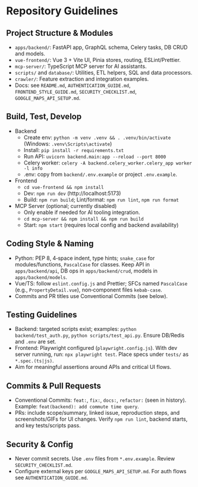 # Repository Guidelines

## Project Structure & Modules
- `apps/backend/`: FastAPI app, GraphQL schema, Celery tasks, DB CRUD and models.
- `vue-frontend/`: Vue 3 + Vite UI, Pinia stores, routing, ESLint/Prettier.
- `mcp-server/`: TypeScript MCP server for AI assistants.
- `scripts/` and `database/`: Utilities, ETL helpers, SQL and data processors.
- `crawler/`: Feature extraction and integration examples.
- Docs: see `README.md`, `AUTHENTICATION_GUIDE.md`, `FRONTEND_STYLE_GUIDE.md`, `SECURITY_CHECKLIST.md`, `GOOGLE_MAPS_API_SETUP.md`.

## Build, Test, Develop
- Backend
  - Create env: `python -m venv .venv && . .venv/bin/activate` (Windows: `.venv\Scripts\activate`)
  - Install: `pip install -r requirements.txt`
  - Run API: `uvicorn backend.main:app --reload --port 8000`
  - Celery worker: `celery -A backend.celery_worker.celery_app worker -l info`
  - .env: copy from `backend/.env.example` or project `.env.example`.
- Frontend
  - `cd vue-frontend && npm install`
  - Dev: `npm run dev` (http://localhost:5173)
  - Build: `npm run build`; Lint/format: `npm run lint`, `npm run format`
- MCP Server (optional; currently disabled)
  - Only enable if needed for AI tooling integration.
  - `cd mcp-server && npm install && npm run build`
  - Start: `npm start` (requires local config and backend availability)

## Coding Style & Naming
- Python: PEP 8, 4‑space indent, type hints; `snake_case` for modules/functions, `PascalCase` for classes. Keep API in `apps/backend/api`, DB ops in `apps/backend/crud`, models in `apps/backend/models`.
- Vue/TS: follow `eslint.config.js` and Prettier; SFCs named `PascalCase` (e.g., `PropertyDetail.vue`), non‑component files `kebab-case`.
- Commits and PR titles use Conventional Commits (see below).

## Testing Guidelines
- Backend: targeted scripts exist; examples: `python backend/test_auth.py`, `python scripts/test_api.py`. Ensure DB/Redis and `.env` are set.
- Frontend: Playwright configured (`playwright.config.js`). With dev server running, run: `npx playwright test`. Place specs under `tests/` as `*.spec.(ts|js)`.
- Aim for meaningful assertions around APIs and critical UI flows.

## Commits & Pull Requests
- Conventional Commits: `feat:`, `fix:`, `docs:`, `refactor:` (seen in history). Example: `feat(backend): add commute time query`.
- PRs: include scope/summary, linked issue, reproduction steps, and screenshots/GIFs for UI changes. Verify `npm run lint`, backend starts, and key tests/scripts pass.

## Security & Config
- Never commit secrets. Use `.env` files from `*.env.example`. Review `SECURITY_CHECKLIST.md`.
- Configure external keys per `GOOGLE_MAPS_API_SETUP.md`. For auth flows see `AUTHENTICATION_GUIDE.md`.
